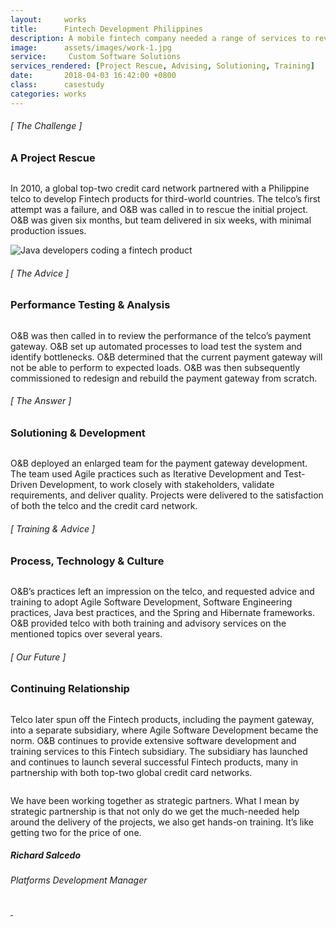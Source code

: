 ```yaml
---
layout:     works
title:      Fintech Development Philippines
description: A mobile fintech company needed a range of services to revive a failed project and bring it to completion.
image:      assets/images/work-1.jpg
service:     Custom Software Solutions
services_rendered: [Project Rescue, Advising, Solutioning, Training]
date:       2018-04-03 16:42:00 +0800
class:      casestudy
categories: works
---
```

<div class="row">
  <div class="col-12 col-lg-6">
    <H6>[ The Challenge ]</H6>
    <H3>A Project Rescue</H3>
    <img src="{{ "assets/images/hr.svg" | relative_url }}" alt="" class="hr" />
  </div>
  <div class="col-12 col-lg-6">
    <p>
      In 2010, a global top-two credit card network partnered with a Philippine telco to develop Fintech products for third-world countries. The telco’s first attempt was a failure, and O&B was called in to rescue the initial project. O&B was given six months, but team delivered in six weeks, with minimal production issues.
    </p>
  </div>
</div>
<div class="row">
  <div class="col">
    <img src="{{ "assets/images/img-casestudy-1a.jpg" | relative_url }}" alt="Java developers coding a fintech product" class="img-fluid" />
  </div>
</div>
<div class="row">
  <div class="col-12 col-lg-6">
    <H6>[ The Advice ]</H6>
    <H3>Performance Testing & Analysis</H3>
    <img src="{{ "assets/images/hr.svg" | relative_url }}" alt="" class="hr" />
  </div>
  <div class="col-12 col-lg-6">
    <p>
      O&B was then called in to review the performance of the telco’s payment gateway. O&B set up automated processes to load test the system and identify bottlenecks. O&B determined that the current payment gateway will not be able to perform to expected loads. O&B was then subsequently commissioned to redesign and rebuild the payment gateway from scratch.
    </p>
  </div>
</div>
<!-- <div class="row">
  <div class="col text-center">
    <img src="{{ "assets/images/img-casestudy-1b.jpg" | relative_url }}" alt="Developers puting user stories on the wall" class="img-fluid m10" />
  </div>
</div> -->
<div class="row">
  <div class="col-12 col-lg-6">
    <H6>[ The Answer ]</H6>
    <H3>Solutioning & Development</H3>
    <img src="{{ "assets/images/hr.svg" | relative_url }}" alt="" class="hr" />
  </div>
  <div class="col-12 col-lg-6">
    <p>
      O&B deployed an enlarged team for the payment gateway development. The team used Agile practices such as Iterative Development and Test-Driven Development, to work closely with stakeholders, validate requirements, and deliver quality. Projects were delivered to the satisfaction of both the telco and the credit card network.
    </p>
  </div>
</div>
<div class="row">
  <div class="col-12 col-lg-6">
    <H6>[ Training & Advice ]</H6>
    <H3>Process, Technology & Culture</H3>
    <img src="{{ "assets/images/hr.svg" | relative_url }}" alt="" class="hr" />
  </div>
  <div class="col-12 col-lg-6">
    <p>
      O&B’s practices left an impression on the telco, and requested advice and training to adopt Agile Software Development, Software Engineering practices, Java best practices, and the Spring and Hibernate frameworks. O&B provided telco with both training and advisory services on the mentioned topics over several years. 
    </p>
  </div>
</div>
<div class="row">
  <div class="col-12 col-lg-6">
    <H6>[ Our Future ]</H6>
    <H3>Continuing Relationship</H3>
    <img src="{{ "assets/images/hr.svg" | relative_url }}" alt="" class="hr" />
  </div>
  <div class="col-12 col-lg-6">
    <p>
      Telco later spun off the Fintech products, including the payment gateway, into a separate subsidiary, where Agile Software Development became the norm. O&B continues to provide extensive software development and training services to this Fintech subsidiary. The subsidiary has launched and continues to launch several successful Fintech products, many in partnership with both top-two global credit card networks.
    </p>
  </div>
</div>
<div class="row d-flex justify-content-center">
  <div class="col-xs-12 col-sm-12 col-md-12 col-lg-8 col-xl-8">
    <div class="feedback-container">
      <div class="feedback-slider">
        <div class="feedback-card">
          <img class="element" src="{{ "assets/images/front-element.svg" | relative_url }}" alt="" />
          <div class="feedback-photo">
            <img src="{{ "assets/images/feedback-salcedo.jpg" | relative_url }}" alt="" class="photo" />
          </div>
          <div class="feedback-content">
            <p class="content">
              We have been working together as strategic partners. What I mean by strategic partnership is that not only do we get the much-needed help around the delivery of the projects, we also get hands-on training. It’s like getting two for the price of one.
            </p>
            <h5 class="author">
              Richard Salcedo
            </h5>
            <h6 class="company">
              Platforms Development Manager
            </h6>
          </div>
        </div>
      </div>
      <div class="feedback-controls">
        <a id="btn-prev" href="#" class="btn-links">
          <img class="prev" src="{{ "assets/images/btn-prev.svg" | relative_url }}" alt="" />
        </a>
        <a id="btn-next" href="#" class="btn-links">
          <img class="next" src="{{ "assets/images/btn-next.svg" | relative_url }}" alt="" />
        </a>
      </div>
    </div>
  </div>
</div>